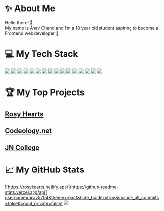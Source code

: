# ✨ About Me
Hello there! 👋<br>My name is Anav Chand and I'm a 18 year old student aspiring to become a Frontend web developer 🚀 

# 💻 My Tech Stack
<!-- ![CSS3]([https://img.shields.io/badge/css3-%231572B6.svg?style=for-the-badge&logo=css3&logoColor=white](https://img.shields.io/badge/CSS3-1572B6.svg?style=for-the-badge&logo=CSS3&logoColor=white)) 
![Tailwind](https://img.shields.io/badge/Tailwind_CSS-38B2AC?style=for-the-badge&logo=tailwind-css&logoColor=white "Tailwind")
![HTML5](https://img.shields.io/badge/html5-%23E34F26.svg?style=for-the-badge&logo=html5&logoColor=white) 
![Markdown](https://img.shields.io/badge/markdown-%23000000.svg?style=for-the-badge&logo=markdown&logoColor=white) 
![JavaScript](https://img.shields.io/badge/JavaScript-F7DF1E?style=for-the-badge&logo=javascript&logoColor=black "JavaScript")
![C++](https://img.shields.io/badge/c++-%2300599C.svg?style=for-the-badge&logo=c%2B%2B&logoColor=white "C++")
![C#](https://img.shields.io/badge/c%23-%23239120.svg?style=for-the-badge&logo=c-sharp&logoColor=white "C#")
![Git](https://img.shields.io/badge/git-%23F05033.svg?style=for-the-badge&logo=git&logoColor=white "Git")
![GitHub](https://img.shields.io/badge/github-%23121011.svg?style=for-the-badge&logo=github&logoColor=white "GitHub")
![Netlify](https://img.shields.io/badge/netlify-%23000000.svg?style=for-the-badge&logo=netlify&logoColor=#00C7B7 "Netlify")
![Canva](https://img.shields.io/badge/Canva-%2300C4CC.svg?style=for-the-badge&logo=Canva&logoColor=white) 
![Blender](https://img.shields.io/badge/blender-%23F5792A.svg?style=for-the-badge&logo=blender&logoColor=white) 
![UNITY](https://img.shields.io/badge/Unity-%2320232a.svg?style=for-the-badge&logo=unity&logoColor=white)  -->

![](https://img.shields.io/badge/HTML5-E34F26.svg?style=for-the-badge&logo=HTML5&logoColor=white)
![](https://img.shields.io/badge/Markdown-000000.svg?style=for-the-badge&logo=Markdown&logoColor=white)
![](https://img.shields.io/badge/CSS3-1572B6.svg?style=for-the-badge&logo=CSS3&logoColor=white)
![](https://img.shields.io/badge/Tailwind%20CSS-06B6D4.svg?style=for-the-badge&logo=Tailwind-CSS&logoColor=white)
![](https://img.shields.io/badge/JavaScript-F7DF1E.svg?style=for-the-badge&logo=JavaScript&logoColor=black)
![](https://img.shields.io/badge/C++-00599C.svg?style=for-the-badge&logo=C++&logoColor=white)
![](https://img.shields.io/badge/C%20Sharp-239120.svg?style=for-the-badge&logo=C-Sharp&logoColor=white)
![](https://img.shields.io/badge/Git-F05032.svg?style=for-the-badge&logo=Git&logoColor=white)
![](https://img.shields.io/badge/GitHub-181717.svg?style=for-the-badge&logo=GitHub&logoColor=white)
![](https://img.shields.io/badge/Eleventy-000000.svg?style=for-the-badge&logo=Eleventy&logoColor=wh)
![](https://img.shields.io/badge/Nunjucks-1C4913.svg?style=for-the-badge&logo=Nunjucks&logoColor=white)
![](https://img.shields.io/badge/Astro-FF5D01.svg?style=for-the-badge&logo=Astro&logoColor=white)
![](https://img.shields.io/badge/Netlify-00C7B7.svg?style=for-the-badge&logo=Netlify&logoColor=white)
![](https://img.shields.io/badge/Canva-00C4CC.svg?style=for-the-badge&logo=Canva&logoColor=white)
![](https://img.shields.io/badge/Blender-F5792A.svg?style=for-the-badge&logo=Blender&logoColor=white)
![](https://img.shields.io/badge/Unity-FFFFFF.svg?style=for-the-badge&logo=Unity&logoColor=black)

# 🏆 My Top Projects
## [Rosy Hearts](http://rosyhearts.netlify.app)
## [Codeology.net](http://codeology.net)
## [JN College](http://jncollege.netlify.app)




<!-- ![TypeScript](https://img.shields.io/badge/typescript-%23007ACC.svg?style=for-the-badge&logo=typescript&logoColor=white) -->
<!-- ![React](https://img.shields.io/badge/react-%2320232a.svg?style=for-the-badge&logo=react&logoColor=%2361DAFB)  -->
<!-- ![Bootstrap](https://img.shields.io/badge/bootstrap-%23563D7C.svg?style=for-the-badge&logo=bootstrap&logoColor=white)  -->

# 📈 My GitHub Stats
![https://rosyhearts.netlify.app/](https://github-readme-stats.vercel.app/api?username=anav5704&theme=react&hide_border=true&include_all_commits=false&count_private=false)
![](https://github-readme-streak-stats.herokuapp.com/?user=anav5704&theme=react&hide_border=true)
<!-- [![](https://github-readme-stats.vercel.app/api/top-langs/?username=anav5704&theme=react&hide_border=true&layout=compact) -->

<!-- [![](https://visitcount.itsvg.in/api?id=anav5704&icon=2&color=1)](https://visitcount.itsvg.in) -->

<!-- Proudly created with GPRM ( https://gprm.itsvg.in ) -->

